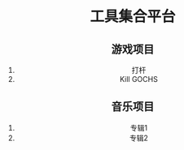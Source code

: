 <div align="center">
  <p><h1>工具集合平台</h1></p>
  <p><h2>游戏项目</h2></p>
  <ol>
    <li>打杆</li>
    <li>Kill GOCHS</li>
  </ol>
  <p><h2>音乐项目</h2></p>
  <ol>
    <li>专辑1<ul><a/></ul><ul><a/></ul><ul><a/></ul><ul><a/></ul></li>
    <li>专辑2<ul><a/></ul><ul><a/></ul><ul><a/></ul></li>
  </ol>
</div>
<audio id="au"/>
<script>
</script>
